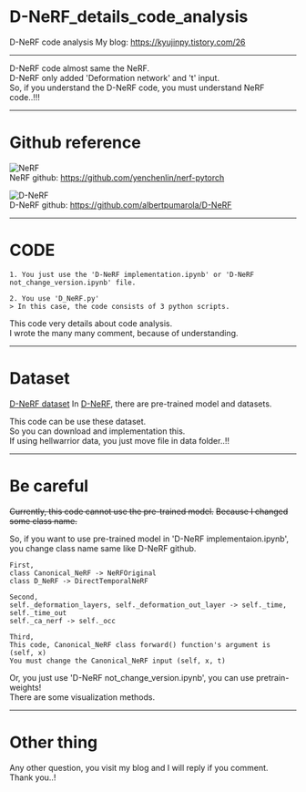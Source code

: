 # D-NeRF_details_code_analysis
D-NeRF code analysis
My blog: https://kyujinpy.tistory.com/26  

------------   
D-NeRF code almost same the NeRF.  
D-NeRF only added 'Deformation network' and 't' input.  
So, if you understand the D-NeRF code, you must understand NeRF code..!!!  

------------  
# Github reference  
![NeRF](https://img1.daumcdn.net/thumb/R1280x0/?scode=mtistory2&fname=https%3A%2F%2Fblog.kakaocdn.net%2Fdn%2FdeF4Z1%2FbtrUnYtvDFF%2FNkTX26LO6zjvMiAv8k5qe0%2Fimg.png)    
NeRF github: https://github.com/yenchenlin/nerf-pytorch 
  
  
![D-NeRF](https://user-images.githubusercontent.com/98331298/209345374-8c2d10b1-1fac-47d6-9c6c-ec9a71fd6ac8.png)  
D-NeRF github: https://github.com/albertpumarola/D-NeRF  

------------  
# CODE
```
1. You just use the 'D-NeRF implementation.ipynb' or 'D-NeRF not_change_version.ipynb' file.

2. You use 'D_NeRF.py'  
> In this case, the code consists of 3 python scripts.  
```

This code very details about code analysis.  
I wrote the many many comment, because of understanding.  

------------
# Dataset  
[D-NeRF dataset](https://www.mdpi.com/2073-8994/14/12/2657)
In [D-NeRF](https://github.com/albertpumarola/D-NeRF  ), there are pre-trained model and datasets.

This code can be use these dataset.  
So you can download and implementation this.  
If using hellwarrior data, you just move file in data folder..!!  
  
------------
# Be careful  
~~Currently, this code cannot use the pre-trained model.~~
~~Because I changed some class name.~~

So, if you want to use pre-trained model in 'D-NeRF implementaion.ipynb', you change class name same like D-NeRF github.  
```
First,  
class Canonical_NeRF -> NeRFOriginal  
class D_NeRF -> DirectTemporalNeRF  

Second,  
self._deformation_layers, self._deformation_out_layer -> self._time, self._time_out  
self._ca_nerf -> self._occ  

Third,
This code, Canonical_NeRF class forward() function's argument is (self, x)
You must change the Canonical_NeRF input (self, x, t)
```  
  
Or, you just use 'D-NeRF not_change_version.ipynb', you can use pretrain-weights!  
There are some visualization methods.  

------------
# Other thing   
Any other question, you visit my blog and I will reply if you comment.  
Thank you..!  
